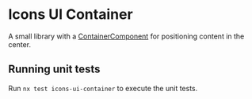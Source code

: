 # Icons UI Container

A small library with a [ContainerComponent](./src/lib/container.component.ts) for positioning content in the center.

## Running unit tests

Run `nx test icons-ui-container` to execute the unit tests.
